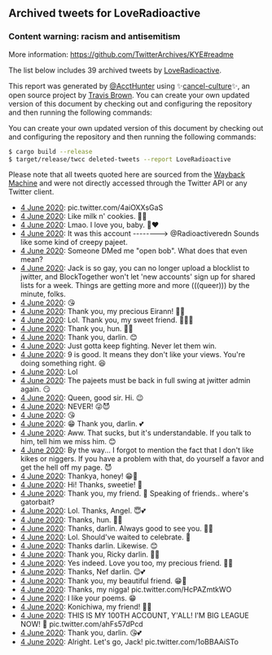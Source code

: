 ## Archived tweets for LoveRadioactive
### Content warning: racism and antisemitism
More information: https://github.com/TwitterArchives/KYE#readme

The list below includes 39 archived tweets by
[LoveRadioactive](https://twitter.com/LoveRadioactive).



This report was generated by [@AcctHunter](https://twitter.com/accthunter) using ✨[cancel-culture](https://github.com/travisbrown/cancel-culture)✨,
an open source project by [Travis Brown](https://twitter.com/travisbrown). You can create your own
updated version of this document by checking out and configuring the repository and then running
the following commands:

You can create your own updated version of this document by checking out and configuring the
repository and then running the following commands:

```bash
$ cargo build --release
$ target/release/twcc deleted-tweets --report LoveRadioactive
```

Please note that all tweets quoted here are sourced from the
[Wayback Machine](https://web.archive.org) and were not directly accessed through the Twitter API or
any Twitter client.

* [ 4 June 2020](https://web.archive.org/web/20200604075759/https://twitter.com/LoveRadioactive/status/1268450898977550336): pic.twitter.com/4aiOXXsGaS
* [ 4 June 2020](https://web.archive.org/web/20200604074247/https://twitter.com/LoveRadioactive/status/1268447863601684481): Like milk n' cookies. 🥛🍪
* [ 4 June 2020](https://web.archive.org/web/20200604074937/https://twitter.com/LoveRadioactive/status/1268447673247387649): Lmao. I love you, baby. 🤣❤
* [ 4 June 2020](https://web.archive.org/web/20200604074526/https://twitter.com/LoveRadioactive/status/1268446639447896064): It was this account -------->  @Radioactiveredn    Sounds like some kind of creepy pajeet.
* [ 4 June 2020](https://web.archive.org/web/20200604073833/https://twitter.com/LoveRadioactive/status/1268445117846663173): Someone DMed me "open bob". What does that even mean?
* [ 4 June 2020](https://web.archive.org/web/20200604070127/https://twitter.com/LoveRadioactive/status/1268433194602262530): Jack is so gay, you can no longer upload a blocklist to jwitter, and BlockTogether won't let 'new accounts' sign up for shared lists for a week.   Things are getting more and more (((queer))) by the minute, folks.
* [ 4 June 2020](https://web.archive.org/web/20200604063421/https://twitter.com/LoveRadioactive/status/1268428030998917123): 😘
* [ 4 June 2020](https://web.archive.org/web/20200604062958/https://twitter.com/LoveRadioactive/status/1268427900119728129): Thank you, my precious Eirann! 🤗😘
* [ 4 June 2020](https://web.archive.org/web/20200604063143/https://twitter.com/LoveRadioactive/status/1268427582564790272): Lol. Thank you, my sweet friend. 🤗😘💕
* [ 4 June 2020](https://web.archive.org/web/20200604062110/https://twitter.com/LoveRadioactive/status/1268404677160267777): Thank you, hun. 🤗💕
* [ 4 June 2020](https://web.archive.org/web/20200604050743/https://twitter.com/LoveRadioactive/status/1268402938432503808): Thank you, darlin. 😊
* [ 4 June 2020](https://web.archive.org/web/20200604050753/https://twitter.com/LoveRadioactive/status/1268399963689545728): Just gotta keep fighting. Never let them win.
* [ 4 June 2020](https://web.archive.org/web/20200604050753/https://twitter.com/LoveRadioactive/status/1268399963689545728): 9 is good. It means they don't like your views. You're doing something right. 😆
* [ 4 June 2020](https://web.archive.org/web/20200604043747/https://twitter.com/LoveRadioactive/status/1268399328504082434): Lol
* [ 4 June 2020](https://web.archive.org/web/20200604050852/https://twitter.com/LoveRadioactive/status/1268398350992240642): The pajeets must be back in full swing at jwitter admin again. 😏
* [ 4 June 2020](https://web.archive.org/web/20200604065010/https://twitter.com/LoveRadioactive/status/1268397901123694593): Queen, good sir. Hi. 😉
* [ 4 June 2020](https://web.archive.org/web/20200604043952/https://twitter.com/LoveRadioactive/status/1268397751110258688): NEVER! 😜😈
* [ 4 June 2020](https://web.archive.org/web/20200604051902/https://twitter.com/LoveRadioactive/status/1268394316923191297): 😘
* [ 4 June 2020](https://web.archive.org/web/20200604050921/https://twitter.com/LoveRadioactive/status/1268394582368120835): 😁 Thank you, darlin. 💕
* [ 4 June 2020](https://web.archive.org/web/20200604044741/https://twitter.com/LoveRadioactive/status/1268393064306860033): Aww. That sucks, but it's understandable. If you talk to him, tell him we miss him. 😊
* [ 4 June 2020](https://web.archive.org/web/20200604044916/https://twitter.com/LoveRadioactive/status/1268394106813706240): By the way... I forgot to mention the fact that I don't like kikes or niggers.  If you have a problem with that, do yourself a favor and get the hell off my page.  😈
* [ 4 June 2020](https://web.archive.org/web/20200604050338/https://twitter.com/LoveRadioactive/status/1268393425683931142): Thankya, honey! 😁🤗
* [ 4 June 2020](https://web.archive.org/web/20200604051044/https://twitter.com/LoveRadioactive/status/1268393293018050560): Hi! Thanks, sweetie! 🤗
* [ 4 June 2020](https://web.archive.org/web/20200604044258/https://twitter.com/LoveRadioactive/status/1268390809314816000): Thank you, my friend. 🤗 Speaking of friends..  where's gatorbait?
* [ 4 June 2020](https://web.archive.org/web/20200604044258/https://twitter.com/LoveRadioactive/status/1268390809314816000): Lol. Thanks, Angel. 😇💕
* [ 4 June 2020](https://web.archive.org/web/20200604040706/https://twitter.com/LoveRadioactive/status/1268390402555408385): Thanks, hun. 🤗💕
* [ 4 June 2020](https://web.archive.org/web/20200604042748/https://twitter.com/LoveRadioactive/status/1268390266781659136): Thanks, darlin. Always good to see you. 🤗💕
* [ 4 June 2020](https://web.archive.org/web/20200604051457/https://twitter.com/LoveRadioactive/status/1268390057678798848): Lol. Should've waited to celebrate. 🤪
* [ 4 June 2020](https://web.archive.org/web/20200604045935/https://twitter.com/LoveRadioactive/status/1268367972612968449): Thanks darlin. Likewise. 😊
* [ 4 June 2020](https://web.archive.org/web/20200604025711/https://twitter.com/LoveRadioactive/status/1268373093581336576): Thank you, Ricky darlin. 🤗💕
* [ 4 June 2020](https://web.archive.org/web/20200604032522/https://twitter.com/LoveRadioactive/status/1268371364303343616): Yes indeed. Love you too, my precious friend. 🤗😘
* [ 4 June 2020](https://web.archive.org/web/20200604045935/https://twitter.com/LoveRadioactive/status/1268367972612968449): Thanks, Nef darlin. 😉💕
* [ 4 June 2020](https://web.archive.org/web/20200604045423/https://twitter.com/LoveRadioactive/status/1268364463662481408): Thank you, my beautiful friend. 😁🤗
* [ 4 June 2020](https://web.archive.org/web/20200604052145/https://twitter.com/LoveRadioactive/status/1268365628454260737): Thanks, my nigga! pic.twitter.com/HcPAZmtkWO
* [ 4 June 2020](https://web.archive.org/web/20200604042043/https://twitter.com/LoveRadioactive/status/1268364935429419008): I like your poems. 😁
* [ 4 June 2020](https://web.archive.org/web/20200604031836/https://twitter.com/LoveRadioactive/status/1268364763022557184): Konichiwa, my friend! 🤗💕
* [ 4 June 2020](https://web.archive.org/web/20200604045423/https://twitter.com/LoveRadioactive/status/1268364463662481408): THIS IS MY 100TH ACCOUNT, Y'ALL! I'M BIG LEAGUE NOW! 🎉 pic.twitter.com/ahFs57dPcd
* [ 4 June 2020](https://web.archive.org/web/20200604022638/https://twitter.com/LoveRadioactive/status/1268363865579859968): Thank you, darlin. 😘💕
* [ 4 June 2020](https://web.archive.org/web/20200604023805/https://twitter.com/LoveRadioactive/status/1268362444369346592): Alright. Let's go, Jack! pic.twitter.com/1oBBAAiSTo
